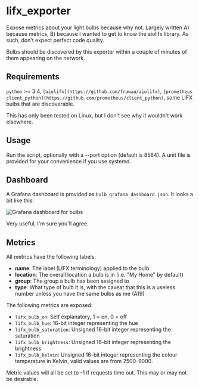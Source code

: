 # lifx_exporter
Expose metrics about your light bulbs because why not. Largely written A)
because metrics, B) because I wanted to get to know the aiolifx library. As
such, don't expect perfect code quality.

Bulbs should be discovered by this exporter within a couple of minutes of them
appearing on the network.

## Requirements

`python` >= 3.4, `[aiolifx](https://github.com/frawau/aiolifx)`,
`[prometheus client_python](https://github.com/prometheus/client_python)`,
some LIFX bulbs that are discoverable.

This has only been tested on Linux, but I don't see why it wouldn't work
elsewhere.

## Usage

Run the script, optionally with a --port option (default is 8564). A unit file
is provided for your convenience if you use systemd.

## Dashboard

A Grafana dashboard is provided as `bulb_grafana_dashboard.json`. It looks a bit like this:

![Grafana dashboard for bulbs](https://raw.githubusercontent.com/turmoni/lifx_exporter/master/dashboard_screenshot.png)

Very useful, I'm sure you'll agree.

## Metrics
All metrics have the following labels:
- **name**: The label (LIFX terminology) applied to the bulb
- **location**: The overall location a bulb is in (i.e. "My Home" by default)
- **group**: The group a bulb has been assigned to
- **type**: What type of bulb it is, with the caveat that this is a useless
  number unless you have the same bulbs as me (A19)

The following metrics are exposed:
- `lifx_bulb_on`: Self explanatory, 1 = on, 0 = off
- `lifx_bulb_hue`: 16-bit integer representing the hue
- `lifx_bulb_saturation`: Unsigned 16-bit integer representing the saturation
- `lifx_bulb_brightness`: Unsigned 16-bit integer representing the brightness
- `lifx_bulb_kelvin`: Unsigned 16-bit integer representing the colour
  temperature in Kelvin, valid values are from 2500-9000.

Metric values will all be set to -1 if requests time out. This may or may not
be desirable.
